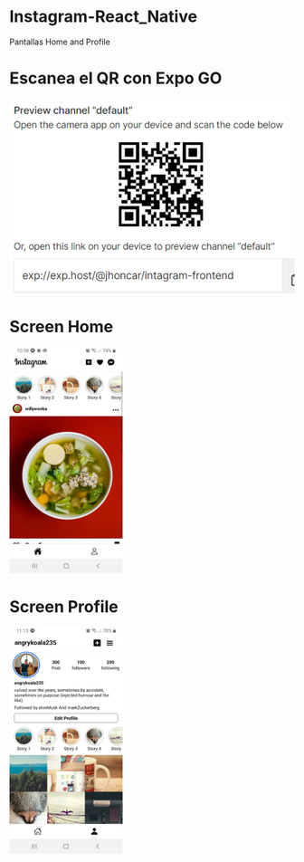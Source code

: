# Instagram-React_Native
Pantallas Home and Profile

# Escanea el QR con Expo GO
<img src="./assets/qr_intagram.PNG" alt="QR Expo GO"/>

# Screen Home
<img src="./assets/home.jpeg" alt="Home" width="200px" height="400px" scale="50%"/>

# Screen Profile
<img src="./assets/profile.jpeg" alt="Profile" width="200px" height="400px"/>